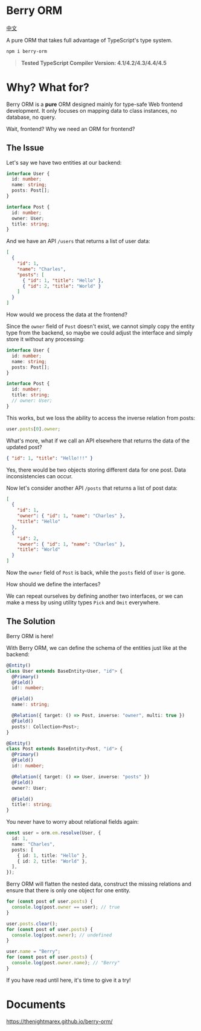 # Berry ORM

[中文](./README_zh.md)

A pure ORM that takes full advantage of TypeScript's type system.

```sh
npm i berry-orm
```

> **Tested TypeScript Compiler Version: 4.1/4.2/4.3/4.4/4.5**

# Why? What for?

Berry ORM is a **pure** ORM designed mainly for type-safe Web frontend development. It only focuses on mapping data to class instances, no database, no query.

Wait, frontend? Why we need an ORM for frontend?

## The Issue

Let's say we have two entities at our backend:

```ts
interface User {
  id: number;
  name: string;
  posts: Post[];
}

interface Post {
  id: number;
  owner: User;
  title: string;
}
```

And we have an API `/users` that returns a list of user data:

```json
[
  {
    "id": 1,
    "name": "Charles",
    "posts": [
      { "id": 1, "title": "Hello" },
      { "id": 2, "title": "World" }
    ]
  }
]
```

How would we process the data at the frontend?

Since the `owner` field of `Post` doesn't exist, we cannot simply copy the entity type from the backend, so maybe we could adjust the interface and simply store it without any processing:

```ts
interface User {
  id: number;
  name: string;
  posts: Post[];
}

interface Post {
  id: number;
  title: string;
  // owner: User;
}
```

This works, but we loss the ability to access the inverse relation from posts:

```ts
user.posts[0].owner;
```

What's more, what if we call an API elsewhere that returns the data of the updated post?

```json
{ "id": 1, "title": "Hello!!!" }
```

Yes, there would be two objects storing different data for one post. Data inconsistencies can occur.

Now let's consider another API `/posts` that returns a list of post data:

```json
[
  {
    "id": 1,
    "owner": { "id": 1, "name": "Charles" },
    "title": "Hello"
  },
  {
    "id": 2,
    "owner": { "id": 1, "name": "Charles" },
    "title": "World"
  }
]
```

Now the `owner` field of `Post` is back, while the `posts` field of `User` is gone.

How should we define the interfaces?

We can repeat ourselves by defining another two interfaces, or we can make a mess by using utility types `Pick` and `Omit` everywhere.

## The Solution

Berry ORM is here!

With Berry ORM, we can define the schema of the entities just like at the backend:

```ts
@Entity()
class User extends BaseEntity<User, "id"> {
  @Primary()
  @Field()
  id!: number;

  @Field()
  name!: string;

  @Relation({ target: () => Post, inverse: "owner", multi: true })
  @Field()
  posts!: Collection<Post>;
}

@Entity()
class Post extends BaseEntity<Post, "id"> {
  @Primary()
  @Field()
  id!: number;

  @Relation({ target: () => User, inverse: "posts" })
  @Field()
  owner?: User;

  @Field()
  title!: string;
}
```

You never have to worry about relational fields again:

```ts
const user = orm.em.resolve(User, {
  id: 1,
  name: "Charles",
  posts: [
    { id: 1, title: "Hello" },
    { id: 2, title: "World" },
  ],
});
```

Berry ORM will flatten the nested data, construct the missing relations and ensure that there is only one object for one entity.

```ts
for (const post of user.posts) {
  console.log(post.owner == user); // true
}
```

```ts
user.posts.clear();
for (const post of user.posts) {
  console.log(post.owner); // undefined
}
```

```ts
user.name = "Berry";
for (const post of user.posts) {
  console.log(post.owner.name); // "Berry"
}
```

If you have read until here, it's time to give it a try!

# Documents

https://thenightmarex.github.io/berry-orm/
